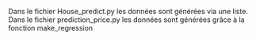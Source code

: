 Dans le fichier House_predict.py les données sont générées via une liste.
Dans le fichier prediction_price.py les données sont générées grâce à la fonction make_regression 
